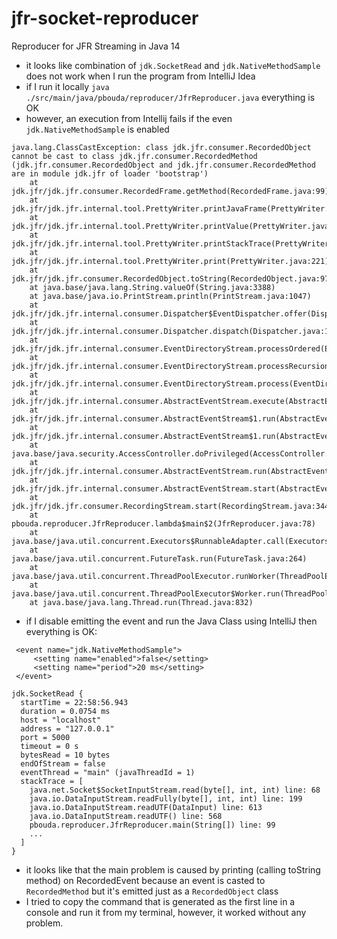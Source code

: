 # jfr-socket-reproducer

Reproducer for JFR Streaming in Java 14
- it looks like combination of `jdk.SocketRead` and `jdk.NativeMethodSample` does not work when I run the program from IntelliJ Idea
- if I run it locally `java ./src/main/java/pbouda/reproducer/JfrReproducer.java` everything is OK
- however, an execution from Intellij fails if the even `jdk.NativeMethodSample` is enabled

```
java.lang.ClassCastException: class jdk.jfr.consumer.RecordedObject cannot be cast to class jdk.jfr.consumer.RecordedMethod (jdk.jfr.consumer.RecordedObject and jdk.jfr.consumer.RecordedMethod are in module jdk.jfr of loader 'bootstrap')
	at jdk.jfr/jdk.jfr.consumer.RecordedFrame.getMethod(RecordedFrame.java:99)
	at jdk.jfr/jdk.jfr.internal.tool.PrettyWriter.printJavaFrame(PrettyWriter.java:445)
	at jdk.jfr/jdk.jfr.internal.tool.PrettyWriter.printValue(PrettyWriter.java:306)
	at jdk.jfr/jdk.jfr.internal.tool.PrettyWriter.printStackTrace(PrettyWriter.java:242)
	at jdk.jfr/jdk.jfr.internal.tool.PrettyWriter.print(PrettyWriter.java:221)
	at jdk.jfr/jdk.jfr.consumer.RecordedObject.toString(RecordedObject.java:975)
	at java.base/java.lang.String.valueOf(String.java:3388)
	at java.base/java.io.PrintStream.println(PrintStream.java:1047)
	at jdk.jfr/jdk.jfr.internal.consumer.Dispatcher$EventDispatcher.offer(Dispatcher.java:52)
	at jdk.jfr/jdk.jfr.internal.consumer.Dispatcher.dispatch(Dispatcher.java:165)
	at jdk.jfr/jdk.jfr.internal.consumer.EventDirectoryStream.processOrdered(EventDirectoryStream.java:211)
	at jdk.jfr/jdk.jfr.internal.consumer.EventDirectoryStream.processRecursionSafe(EventDirectoryStream.java:139)
	at jdk.jfr/jdk.jfr.internal.consumer.EventDirectoryStream.process(EventDirectoryStream.java:97)
	at jdk.jfr/jdk.jfr.internal.consumer.AbstractEventStream.execute(AbstractEventStream.java:243)
	at jdk.jfr/jdk.jfr.internal.consumer.AbstractEventStream$1.run(AbstractEventStream.java:265)
	at jdk.jfr/jdk.jfr.internal.consumer.AbstractEventStream$1.run(AbstractEventStream.java:262)
	at java.base/java.security.AccessController.doPrivileged(AccessController.java:391)
	at jdk.jfr/jdk.jfr.internal.consumer.AbstractEventStream.run(AbstractEventStream.java:262)
	at jdk.jfr/jdk.jfr.internal.consumer.AbstractEventStream.start(AbstractEventStream.java:222)
	at jdk.jfr/jdk.jfr.consumer.RecordingStream.start(RecordingStream.java:344)
	at pbouda.reproducer.JfrReproducer.lambda$main$2(JfrReproducer.java:78)
	at java.base/java.util.concurrent.Executors$RunnableAdapter.call(Executors.java:515)
	at java.base/java.util.concurrent.FutureTask.run(FutureTask.java:264)
	at java.base/java.util.concurrent.ThreadPoolExecutor.runWorker(ThreadPoolExecutor.java:1130)
	at java.base/java.util.concurrent.ThreadPoolExecutor$Worker.run(ThreadPoolExecutor.java:630)
	at java.base/java.lang.Thread.run(Thread.java:832)
```

- if I disable emitting the event and run the Java Class using IntelliJ then everything is OK:

```
 <event name="jdk.NativeMethodSample">
     <setting name="enabled">false</setting>
     <setting name="period">20 ms</setting>
 </event>
```

```
jdk.SocketRead {
  startTime = 22:58:56.943
  duration = 0.0754 ms
  host = "localhost"
  address = "127.0.0.1"
  port = 5000
  timeout = 0 s
  bytesRead = 10 bytes
  endOfStream = false
  eventThread = "main" (javaThreadId = 1)
  stackTrace = [
    java.net.Socket$SocketInputStream.read(byte[], int, int) line: 68
    java.io.DataInputStream.readFully(byte[], int, int) line: 199
    java.io.DataInputStream.readUTF(DataInput) line: 613
    java.io.DataInputStream.readUTF() line: 568
    pbouda.reproducer.JfrReproducer.main(String[]) line: 99
    ...
  ]
}
```

- it looks like that the main problem is caused by printing (calling toString method) on RecordedEvent because an event 
is casted to `RecordedMethod` but it's emitted just as a `RecordedObject` class
- I tried to copy the command that is generated as the first line in a console and run it from my terminal, however, it
worked without any problem.

